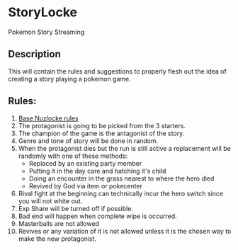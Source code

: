 # StoryLocke
Pokemon Story Streaming

## Description

This will contain the rules and suggestions to properly flesh out the idea of creating a story playing a pokemon game. 

## Rules:

1. [Base Nuzlocke rules](https://bulbapedia.bulbagarden.net/wiki/Nuzlocke_Challenge#Basic_rules)
2. The  protagonist is going to be picked from the 3 starters.
3. The champion of the game is the antagonist of the story.
4. Genre and tone of story will be done in random.
5. When the protagonist dies but the run is still active a replacement will be randomly with one of these methods:
    - Replaced by an existing party member
    - Putting it in the day care and hatching it's child
    - Doing an encounter in the grass nearest to where the hero died
    - Revived by God via item or pokecenter
6. Rival fight at the beginning can technically incur the hero switch since you will not white out.
7. Exp Share will be turned off if possible.
8. Bad end will happen when complete wipe is occurred.
9. Masterballs are not allowed
10. Revives or any variation of it is not allowed unless it is the chosen way to make the new protagonist.
